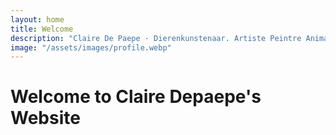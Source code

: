 ```yaml
---
layout: home
title: Welcome
description: "Claire De Paepe · Dierenkunstenaar. Artiste Peintre Animalier. Animal Artist."
image: "/assets/images/profile.webp"
---
```


# Welcome to Claire Depaepe's Website